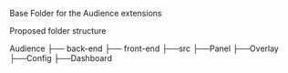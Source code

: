 Base Folder for the Audience extensions

Proposed folder structure 

Audience
├── back-end
├── front-end
    ├──src
        ├──Panel
        ├──Overlay
        ├──Config
        ├──Dashboard
